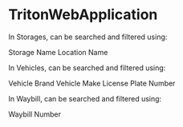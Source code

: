 # TritonWebApplication

In Storages, can be searched and filtered using:

Storage Name
Location Name

In Vehicles, can be searched and filtered using:

Vehicle Brand
Vehicle Make
License Plate Number

In Waybill, can be searched and filtered using:

Waybill Number
